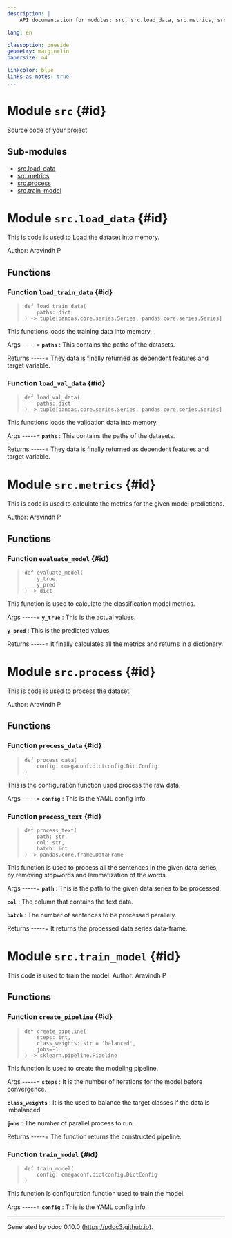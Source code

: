 ```yaml
---
description: |
    API documentation for modules: src, src.load_data, src.metrics, src.process, src.train_model.

lang: en

classoption: oneside
geometry: margin=1in
papersize: a4

linkcolor: blue
links-as-notes: true
...
```



    
# Module `src` {#id}

Source code of your project


    
## Sub-modules

* [src.load_data](#module-srcload_data-id)
* [src.metrics](#module-srcmetrics-id)
* [src.process](#module-srcprocess-id)
* [src.train_model](#module-srctrain_model-id)






    
# Module `src.load_data` {#id}

This is code is used to Load the dataset into memory.

Author: Aravindh P




    
## Functions


    
### Function `load_train_data` {#id}




>     def load_train_data(
>         paths: dict
>     ) ‑> tuple[pandas.core.series.Series, pandas.core.series.Series]


This functions loads the training data into memory.


Args
-----=
**```paths```**
:   This contains the paths of the datasets.



Returns
-----=
They data is finally returned as dependent features and target variable.

    
### Function `load_val_data` {#id}




>     def load_val_data(
>         paths: dict
>     ) ‑> tuple[pandas.core.series.Series, pandas.core.series.Series]


This functions loads the validation data into memory.


Args
-----=
**```paths```**
:   This contains the paths of the datasets.



Returns
-----=
They data is finally returned as dependent features and target variable.




    
# Module `src.metrics` {#id}

This is code is used to calculate the metrics for the given model predictions.

Author: Aravindh P




    
## Functions


    
### Function `evaluate_model` {#id}




>     def evaluate_model(
>         y_true,
>         y_pred
>     ) ‑> dict


This function is used to calculate the classification model metrics.


Args
-----=
**```y_true```**
:   This is the actual values.


**```y_pred```**
:   This is the predicted values.



Returns
-----=
It finally calculates all the metrics and returns in a dictionary.




    
# Module `src.process` {#id}

This is code is used to process the dataset.

Author: Aravindh P




    
## Functions


    
### Function `process_data` {#id}




>     def process_data(
>         config: omegaconf.dictconfig.DictConfig
>     )


This is the configuration function used process the raw data.


Args
-----=
**```config```**
:   This is the YAML config info.



    
### Function `process_text` {#id}




>     def process_text(
>         path: str,
>         col: str,
>         batch: int
>     ) ‑> pandas.core.frame.DataFrame


This function is used to process all the sentences in the given data series, by removing stopwords and lemmatization of the words.


Args
-----=
**```path```**
:   This is the path to the given data series to be processed.


**```col```**
:   The column that contains the text data.


**```batch```**
:   The number of sentences to be processed parallely.



Returns
-----=
It returns the processed data series data-frame.




    
# Module `src.train_model` {#id}

This code is used to train the model.
Author: Aravindh P




    
## Functions


    
### Function `create_pipeline` {#id}




>     def create_pipeline(
>         steps: int,
>         class_weights: str = 'balanced',
>         jobs=-1
>     ) ‑> sklearn.pipeline.Pipeline


This function is used to create the modeling pipeline.


Args
-----=
**```steps```**
:   It is the number of iterations for the model before convergence.


**```class_weights```**
:   It is the used to balance the target classes if the data is imbalanced.


**```jobs```**
:   The number of parallel process to run.



Returns
-----=
The function returns the constructed pipeline.

    
### Function `train_model` {#id}




>     def train_model(
>         config: omegaconf.dictconfig.DictConfig
>     )


This function is configuration function used to train the model.


Args
-----=
**```config```**
:   This is the YAML config info.





-----
Generated by *pdoc* 0.10.0 (<https://pdoc3.github.io>).
